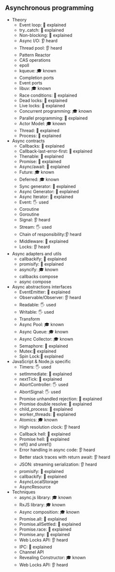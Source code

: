## Asynchronous programming

- Theory
  - Event loop: 🙋 explained
  - try..catch: 🙋 explained
  - Non-blocking: 🙋 explained
  - Async I/O: 👂 heard
  - Thread pool: 👂 heard
  - Pattern Reactor
  - CAS operations
  - epoll
  - kqueue: 🎓 known
  - Completion ports
  - Event ports
  - libuv: 🎓 known
  - Race conditions: 🙋 explained
  - Dead locks: 🙋 explained
  - Live locks: 🙋 explained
  - Concurrent programming: 🎓 known
  - Parallel programming: 🙋 explained
  - Actor Model: 🎓 known
  - Thread: 🙋 explained
  - Process: 🙋 explained
- Async contracts
  - Callbacks: 🙋 explained
  - Callback-last-error-first: 🙋 explained
  - Thenable: 🙋 explained
  - Promise: 🙋 explained
  - Async/await: 🙋 explained
  - Future: 🎓 known
  - Deferred: 🎓 known
  - Sync generator: 🙋 explained
  - Async Generator: 🙋 explained
  - Async Iterator:  🙋 explained
  - Event:  🖐️ used
  - Coroutine
  - Goroutine
  - Signal: 👂 heard
  - Stream: 🖐️ used
  - Chain of responsibility:👂 heard
  - Middleware: 🙋 explained
  - Locks: 👂 heard
- Async adapters and utils
  - callbackify: 🙋 explained
  - promisify: 🙋 explained
  - asyncify: 🎓 known
  - callbacks compose
  - async compose
- Async abstractions interfaces
  - EventEmitter: 🙋 explained
  - Observable/Observer: 👂 heard
  - Readable: 🖐️ used
  - Writable: 🖐️ used
  - Transform
  - Async Pool: 🎓 known
  - Async Queue: 🎓 known
  - Async Collector: 🎓 known
  - Semaphore: 🙋 explained
  - Mutex:🙋 explained
  - Spin Lock:🙋 explained
- JavaScript & Node.js specific
  - Timers: 🖐️ used
  - setImmediate: 🙋 explained
  - nextTick: 🙋 explained
  - AbortController: 🖐️ used
  - AbortSignal:  🖐️ used
  - Promise unhandled rejection: 🙋 explained
  - Promise double resolve: 🙋 explained
  - child_process: 🙋 explained
  - worker_threads: 🙋 explained
  - Atomics: 🎓 known
  - High resolution clock: 👂 heard
  - Callback hell: 🙋 explained
  - Promise hell: 🙋 explained
  - ref() and unref()
  - Error handling in async code: 👂 heard
  - Better stack traces with return await: 👂 heard
  - JSON: streaming serialization: 👂 heard
  - promisify: 🙋 explained
  - callbackify: 🙋 explained
  - AsyncLocalStorage
  - AsyncResource
- Techniques
  - async.js library: 🎓 known
  - RxJS library: 🎓 known
  - Async composition: 🎓 known
  - Promise.all: 🙋 explained
  - Promise.allSettled: 🙋 explained
  - Promise.race: 🙋 explained
  - Promise.any: 🙋 explained
  - Web Locks API: 👂 heard
  - IPC: 🙋 explained
  - Channel API
  - Revealing Constructor: 🎓 known
  - Web Locks API: 👂 heard
